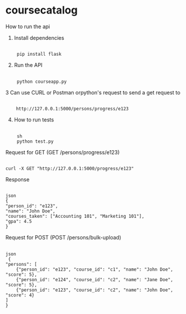 # coursecatalog

How to run the api
1. Install dependencies
    ##
        pip install flask

2. Run the API
   ##
        python courseapp.py

3  Can use CURL or Postman orpython's request to send a get request to
   ##
        http://127.0.0.1:5000/persons/progress/e123

4. How to run tests
   ##
        sh
        python test.py

Request for GET (GET /persons/progress/e123)
##
    curl -X GET "http://127.0.0.1:5000/progress/e123"
Response
##  
    json
    {
    "person_id": "e123",
    "name": "John Doe",
    "courses_taken": ["Accounting 101", "Marketing 101"],
    "gpa": 4.5
    }


Request for POST (POST /persons/bulk-upload)
##
    json
     {
    "persons": [
        {"person_id": "e123", "course_id": "c1", "name": "John Doe", "score": 5},
        {"person_id": "e124", "course_id": "c2", "name": "Jane Doe", "score": 5},
        {"person_id": "e123", "course_id": "c2", "name": "John Doe", "score": 4}
    ]
    }
